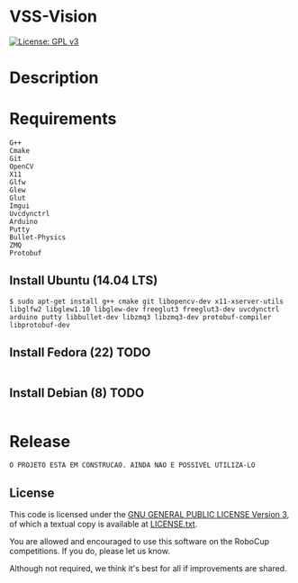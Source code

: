 VSS-Vision 
==========

[![License: GPL v3](https://img.shields.io/badge/License-GPL%20v3-blue.svg)][gpl3]

# Description


# Requirements
```
G++
Cmake
Git
OpenCV
X11
Glfw
Glew
Glut
Imgui
Uvcdynctrl
Arduino
Putty
Bullet-Physics
ZMQ
Protobuf
```

## **Install** Ubuntu (14.04 LTS)
```
$ sudo apt-get install g++ cmake git libopencv-dev x11-xserver-utils libglfw2 libglew1.10 libglew-dev freeglut3 freeglut3-dev uvcdynctrl arduino putty libbullet-dev libzmq3 libzmq3-dev protobuf-compiler libprotobuf-dev
```

## **Install** Fedora (22) **TODO**
```

```

## **Install** Debian (8) **TODO**
```

```

# Release
```
O PROJETO ESTA EM CONSTRUCAO. AINDA NAO E POSSIVEL UTILIZA-LO

```

License
-------

This code is licensed under the [GNU GENERAL PUBLIC LICENSE Version 3][gpl3], of which a textual copy is available at [LICENSE.txt](LICENSE.txt).

You are allowed and encouraged to use this software on the RoboCup competitions.  If you do, please let us know.

Although not required, we think it's best for all if improvements are shared.

[gpl3]: http://www.gnu.org/licenses/gpl-3.0/
[sirface]: https://www.facebook.com/sirlab.faeterj/

